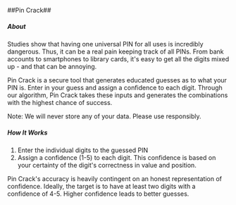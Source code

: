 ##Pin Crack##

##### About 

Studies show that having one universal PIN for all uses is incredibly dangerous. Thus, it can be a real pain keeping track of all PINs. From bank accounts to smartphones to library cards, it's easy to get all the digits mixed up - and that can be annoying. 

Pin Crack is a secure tool that generates educated guesses as to what your PIN is. Enter in your guess and assign a confidence to each digit. Through our algorithm, Pin Crack takes these inputs and generates the combinations with the highest chance of success. 

Note: We will never store any of your data. Please use responsibly. 


##### How It Works

1. Enter the individual digits to the guessed PIN
2. Assign a confidence (1-5) to each digit. This confidence is based on your certainty of the digit's correctness in value and position. 

Pin Crack's accuracy is heavily contingent on an honest representation of confidence. Ideally, the target is to have at least two digits with a confidence of 4-5. Higher confidence leads to better guesses.  
